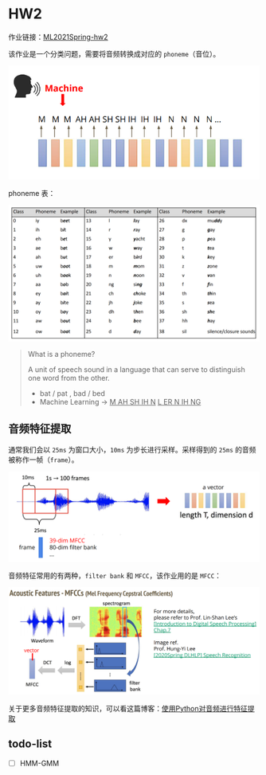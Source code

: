 # HW2

作业链接：[ML2021Spring-hw2](https://www.kaggle.com/c/ml2021spring-hw2)

该作业是一个分类问题，需要将音频转换成对应的 `phoneme`（音位）。

![](hw2_1.jpg)

phoneme 表：

![](phoneme.jpg)

> What is a phoneme?
>
> A unit of speech sound in a language that can serve to distinguish one word from the
other.
> + bat / pat , bad / bed
> + Machine Learning → <u>M AH SH IH N</u> <u>L ER N IH NG</u>

## 音频特征提取

通常我们会以 `25ms` 为窗口大小，`10ms` 为步长进行采样。采样得到的 `25ms` 的音频被称作一帧（`frame`）。

![](feature_1.jpg)

音频特征常用的有两种，`filter bank` 和 `MFCC`，该作业用的是 `MFCC`：

![](feature_2.jpg)

关于更多音频特征提取的知识，可以看这篇博客：[使用Python对音频进行特征提取](https://juejin.cn/post/6844903929101156365)

## todo-list
+ [ ] HMM-GMM 